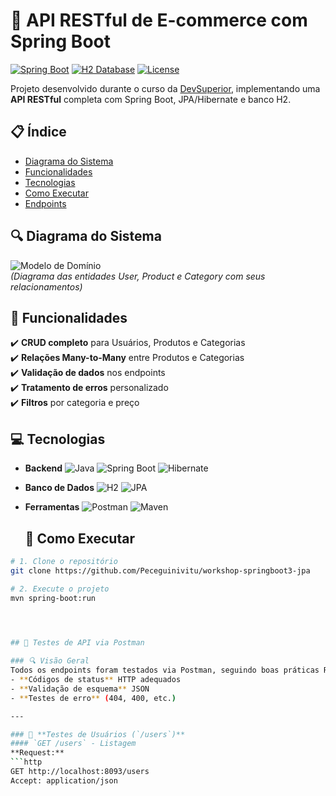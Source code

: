 # 🌟 API RESTful de E-commerce com Spring Boot

[![Spring Boot](https://img.shields.io/badge/Spring%20Boot-3.1+-6DB33F?logo=spring)](https://spring.io/)
[![H2 Database](https://img.shields.io/badge/H2-Database-1e90ff)](https://www.h2database.com/)
[![License](https://img.shields.io/badge/license-MIT-blue)](LICENSE)

Projeto desenvolvido durante o curso da [DevSuperior](https://devsuperior.com.br), implementando uma **API RESTful** completa com Spring Boot, JPA/Hibernate e banco H2.

## 📋 Índice
- [Diagrama do Sistema](#-diagrama-do-sistema)
- [Funcionalidades](#-funcionalidades)
- [Tecnologias](#-tecnologias)
- [Como Executar](#-como-executar)
- [Endpoints](#-endpoints)

## 🔍 Diagrama do Sistema
![Modelo de Domínio](https://github.com/user-attachments/assets/a63e366d-1cec-43a5-874e-18af72da6022)  
*(Diagrama das entidades User, Product e Category com seus relacionamentos)*

## 🚀 Funcionalidades

✔️ **CRUD completo** para Usuários, Produtos e Categorias  
✔️ **Relações Many-to-Many** entre Produtos e Categorias  
✔️ **Validação de dados** nos endpoints  
✔️ **Tratamento de erros** personalizado  
✔️ **Filtros** por categoria e preço


## 💻 Tecnologias

- **Backend**
  ![Java](https://img.shields.io/badge/Java-17-007396?logo=java)
  ![Spring Boot](https://img.shields.io/badge/Spring%20Boot-3.1+-6DB33F?logo=spring)
  ![Hibernate](https://img.shields.io/badge/Hibernate-5.6-59666C?logo=hibernate)
  
- **Banco de Dados**
  ![H2](https://img.shields.io/badge/H2-2.1-1e90ff)
  ![JPA](https://img.shields.io/badge/JPA-2.2-59666C)

- **Ferramentas**
  ![Postman](https://img.shields.io/badge/Postman-FF6C37?logo=postman)
  ![Maven](https://img.shields.io/badge/Maven-3.8-C71A36?logo=apache-maven)




  ## 🏃 Como Executar

```bash
# 1. Clone o repositório
git clone https://github.com/Peceguinivitu/workshop-springboot3-jpa

# 2. Execute o projeto
mvn spring-boot:run
  



## 🧪 Testes de API via Postman

### 🔍 Visão Geral
Todos os endpoints foram testados via Postman, seguindo boas práticas REST:
- **Códigos de status** HTTP adequados
- **Validação de esquema** JSON
- **Testes de erro** (404, 400, etc.)

---

### 👥 **Testes de Usuários (`/users`)**
#### `GET /users` - Listagem
**Request:**
```http
GET http://localhost:8093/users
Accept: application/json








